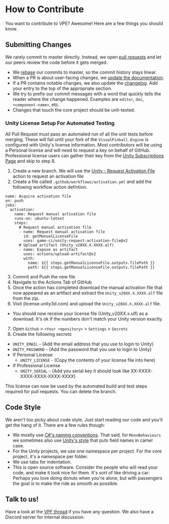 # How to Contribute

You want to contribute to VPE? Awesome! Here are a few things you should know.

## Submitting Changes

We rarely commit to master directly. Instead, we open [pull requests](https://docs.github.com/en/free-pro-team@latest/github/collaborating-with-issues-and-pull-requests/about-pull-requests)
and let our peers review the code before it gets merged.

- We [rebase](https://git-scm.com/book/en/v2/Git-Branching-Rebasing) our commits to master, so the commit history stays linear.
- When a PR is about user-facing changes, we [update the documentation](https://github.com/freezy/VisualPinball.Engine/wiki/Documentation#bigger-changes-or-new-content).
- If a PR contains notable changes, we also update the [changelog](CHANGELOG.md). Add your entry to the top of the appropriate section.
- We try to prefix our commit messages with a word that quickly tells the reader where the change happened. Examples are `editor`, `doc`, `<component-name>`, etc.
- Changes that touch the core project should be unit-tested. 

### Unity License Setup For Automated Testing

All Pull Request must pass an automated run of all the unit tests before merging. These will fail until your fork of the `VisualPinball.Engine` is configured with Unity's license information.
Most contributors will be using a Personal license and will need to request a key on behalf of GitHub. Professional license users can gather their key from the [Unity Subscriptions Page](https://id.unity.com/en/subscriptions) and skip to step 8.

1. Create a new branch. We will use the [Unity - Request Activation File](https://github.com/marketplace/actions/unity-request-activation-file) action to request an activation file
2. Create a file called `.github/workflows/activation.yml` and add the following workflow action defintion.
```
name: Acquire activation file
on: push
jobs:
  activation:
    name: Request manual activation file 
    runs-on: ubuntu-latest
    steps:
      # Request manual activation file
      - name: Request manual activation file
        id: getManualLicenseFile
        uses: game-ci/unity-request-activation-file@v2
      # Upload artifact (Unity_v20XX.X.XXXX.alf)
      - name: Expose as artifact
        uses: actions/upload-artifact@v2
        with:
          name: ${{ steps.getManualLicenseFile.outputs.filePath }}
          path: ${{ steps.getManualLicenseFile.outputs.filePath }}
```
3. Commit and Push the new file
4. Navigate to the Actions Tab of GitHub
5. Once the action has completed download the manual activation file that now appeared as an artifact and extract the `Unity_v20XX.X.XXXX.alf` file from the zip.
6. Visit (license.unity3d.com) and upload the `Unity_v20XX.X.XXXX.alf` file.
- You should now receive your license file (Unity_v20XX.x.ulf) as a download. It's ok if the numbers don't match your Unity version exactly.
7. Open `Github` > `<Your repository>` > `Settings` > `Secrets`
8. Create the following secrets
  - `UNITY_EMAIL` - (Add the email address that you use to login to Unity)
  - `UNITY_PASSWORD` - (Add the password that you use to login to Unity)
- If Personal License
  - `UNITY_LICENSE` - (Copy the contents of your license file into here)
- If Professional License
  - `UNITY_SERIAL` - (Add you serial key it should look like XX-XXXX-XXXX-XXXX-XXXX-XXXX)
  
This license can now be used by the automated build and test steps required for pull requests. You can delete the branch.


## Code Style 

We aren't too picky about code style. Just start reading our code and you'll get the hang of it. There
are a few rules though:

- We mostly use [C#'s naming conventions](https://docs.microsoft.com/en-us/dotnet/standard/design-guidelines/naming-guidelines).
  That said, for `MonoBehaviours` we sometimes also use [Unity's style](https://github.com/raywenderlich/c-sharp-style-guide)
  that puts field names in camel case.
- For the Unity projects, we use one namespace per project. For the core project, it's a namespace per folder.  
- We use tabs for indentation.
- This is open source software. Consider the people who will read your code, and make it look nice for them. It's sort of like 
  driving a car: Perhaps you love doing donuts when you're alone, but with passengers the goal is to make the ride as smooth 
  as possible.

## Talk to us!

Have a look at the [VPF thread](https://www.vpforums.org/index.php?showtopic=43651) if you have any question. We also have a Discord
server for internal discussion.
